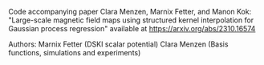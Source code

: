 Code accompanying paper Clara Menzen, Marnix Fetter, and Manon Kok: "Large-scale magnetic field maps using structured kernel interpolation for Gaussian process regression" 
available at https://arxiv.org/abs/2310.16574

Authors:
Marnix Fetter (DSKI scalar potential)
Clara Menzen (Basis functions, simulations and experiments)
